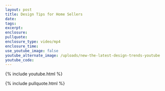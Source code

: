 ```yaml
---
layout: post
title: Design Tips for Home Sellers
date:
tags:
excerpt:
enclosure:
pullquote:
enclosure_type: video/mp4
enclosure_time:
use_youtube_image: false
youtube_alternate_image: /uploads/new-the-latest-design-trends-youtube.jpg
youtube_code:
---
```


{% include youtube.html %}

{% include pullquote.html %}